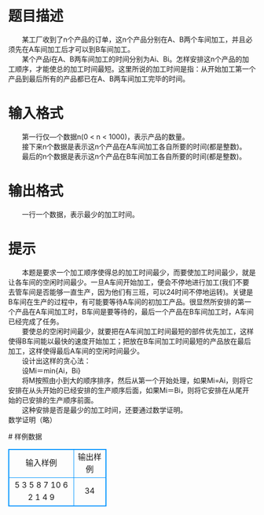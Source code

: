 # 

 
 # 题目描述 
<p>
　　某工厂收到了n个产品的订单，这n个产品分别在A、B两个车间加工，并且必须先在A车间加工后才可以到B车间加工。<br>　　某个产品i在A、B两车间加工的时间分别为Ai、Bi。怎样安排这n个产品的加工顺序，才能使总的加工时间最短。这里所说的加工时间是指：从开始加工第一个产品到最后所有的产品都已在A、B两车间加工完毕的时间。<br></p> 

 
 # 输入格式 
<p>
　　第一行仅—个数据n(0 < n < 1000)，表示产品的数量。<br>　　接下来n个数据是表示这n个产品在A车间加工各自所要的时间(都是整数)。<br>　　最后的n个数据是表示这n个产品在B车间加工各自所要的时间(都是整数)。<br></p> 

 
 # 输出格式 
<p>
　　一行一个数据，表示最少的加工时间。</p> 

 
 # 提示 
<p>
　　本题是要求一个加工顺序使得总的加工时间最少，而要使加工时间最少，就是让各车间的空闲时间最少。一旦A车间开始加工，便会不停地进行加工(我们不要去管车间是否能够一直生产，因为他们有三班，可以24时间不停地运转)。关键是B车间在生产的过程中，有可能要等待A车间的初加工产品。很显然所安排的第一个产品在A车间加工时，B车间是要等待的，最后一个产品在B车间加工时，A车间已经完成了任务。<br>　　要使总的空闲时间最少，就要把在A车间加工时间最短的部件优先加工，这样使得B车间能以最快的速度开始加工；把放在B车间加工时间最短的产品放在最后加工，这样使得最后A车间的空闲时间最少。<br>　　设计出这样的贪心法：<br>　　设Mi＝min{Ai，Bi}<br>　　将M按照由小到大的顺序排序，然后从第一个开始处理，如果Mi=Ai，则将它安排在从头开始的已经安排的生产顺序后面，如果Mi＝Bi，则将它安排在从尾开始的已安排的生产顺序前面。<br>　　这种安排是否是最少的加工时间，还要通过数学证明。<br>数学证明（略）</p> 
# 样例数据
<style>
        table,table tr th, table tr td { border:1px solid #0094ff; }
        table { width: 200px; min-height: 25px; line-height: 25px; text-align: center; border-collapse: collapse;}   
    </style>
<table>
	<tr>
		<td>输入样例</td>
		<td>输出样例</td>
	</tr>
<tr><td>5
3 5 8 7 10
6 2 1 4 9
</td><td>34</td></tr></table>
